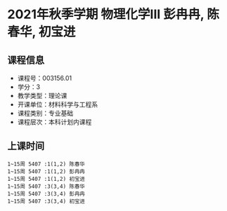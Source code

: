 # 2021年秋季学期 物理化学III 彭冉冉, 陈春华, 初宝进






## 课程信息

- 课程号：003156.01
- 学分：3
- 教学类型：理论课
- 开课单位：材料科学与工程系
- 课程类别：专业基础
- 课程层次：本科计划内课程

## 上课时间

```
1~15周 5407 :1(1,2) 陈春华
1~15周 5407 :1(1,2) 彭冉冉
1~15周 5407 :1(1,2) 初宝进
1~15周 5407 :3(3,4) 陈春华
1~15周 5407 :3(3,4) 彭冉冉
1~15周 5407 :3(3,4) 初宝进
```

